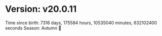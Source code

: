 # Version: v20.0.11
Time since birth: 7316 days, 175584 hours, 10535040 minutes, 632102400 seconds
Season: Autumn 🍁
